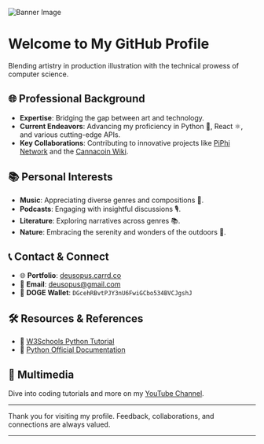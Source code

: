 ![Banner Image](https://imgur.com/undefined)

# Welcome to My GitHub Profile

Blending artistry in production illustration with the technical prowess of computer science.

## 🌐 Professional Background

- **Expertise**: Bridging the gap between art and technology.
- **Current Endeavors**: Advancing my proficiency in Python 🐍, React ⚛️, and various cutting-edge APIs.
- **Key Collaborations**: Contributing to innovative projects like [PiPhi Network](https://piphi.network) and the [Cannacoin Wiki](https://wiki.cannacoin.org).

## 📚 Personal Interests

- **Music**: Appreciating diverse genres and compositions 🎵.
- **Podcasts**: Engaging with insightful discussions 🎙️.
- **Literature**: Exploring narratives across genres 📚.
- **Nature**: Embracing the serenity and wonders of the outdoors 🌳.

## 📞 Contact & Connect

- 🌐 **Portfolio**: [deusopus.carrd.co](https://deusopus.carrd.co)
- 📧 **Email**: [deusopus@gmail.com](mailto:deusopus@gmail.com)
- 🐶 **DOGE Wallet**: `DGcehRBvtPJY3nU6FwiGCbo534BVCJgshJ`

## 🛠 Resources & References

- 📘 [W3Schools Python Tutorial](https://www.w3schools.com/python/default.asp)
- 📗 [Python Official Documentation](https://docs.python.org/3/)

## 🎥 Multimedia

Dive into coding tutorials and more on my [YouTube Channel](https://www.youtube.com/channel/UCT07DW6mr6LMqidFVxdblKw).

---

Thank you for visiting my profile. Feedback, collaborations, and connections are always valued.

---

<!---
grasshaussoftware/grasshaussoftware is a unique repository because its `README.md` appears on your GitHub profile. Preview your changes anytime.
--->
